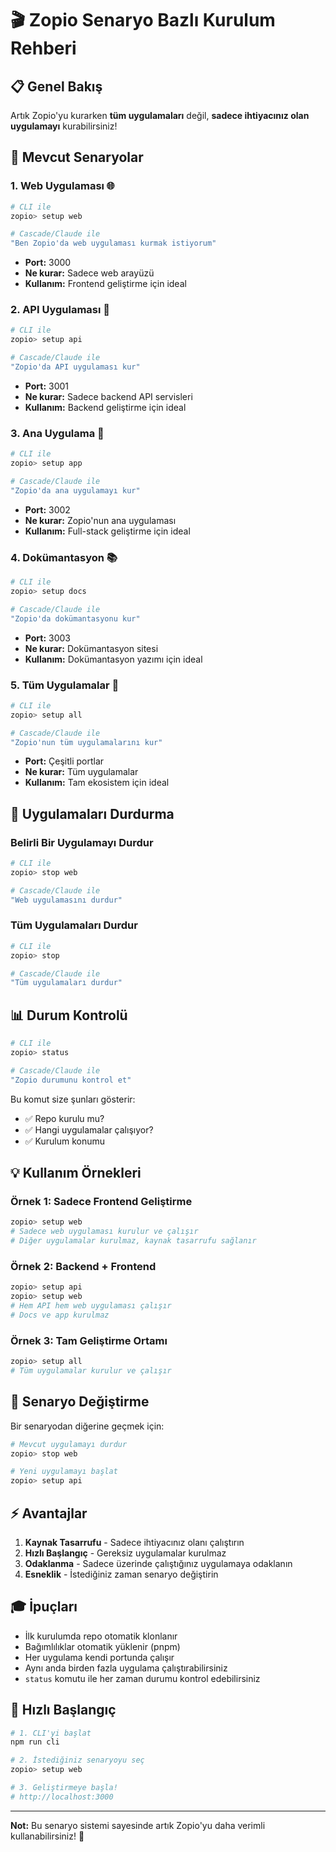 # 🎬 Zopio Senaryo Bazlı Kurulum Rehberi

## 📋 Genel Bakış

Artık Zopio'yu kurarken **tüm uygulamaları** değil, **sadece ihtiyacınız olan uygulamayı** kurabilirsiniz!

## 🎯 Mevcut Senaryolar

### 1. Web Uygulaması 🌐
```bash
# CLI ile
zopio> setup web

# Cascade/Claude ile
"Ben Zopio'da web uygulaması kurmak istiyorum"
```
- **Port:** 3000
- **Ne kurar:** Sadece web arayüzü
- **Kullanım:** Frontend geliştirme için ideal

### 2. API Uygulaması 🔌
```bash
# CLI ile
zopio> setup api

# Cascade/Claude ile
"Zopio'da API uygulaması kur"
```
- **Port:** 3001
- **Ne kurar:** Sadece backend API servisleri
- **Kullanım:** Backend geliştirme için ideal

### 3. Ana Uygulama 📱
```bash
# CLI ile
zopio> setup app

# Cascade/Claude ile
"Zopio'da ana uygulamayı kur"
```
- **Port:** 3002
- **Ne kurar:** Zopio'nun ana uygulaması
- **Kullanım:** Full-stack geliştirme için ideal

### 4. Dokümantasyon 📚
```bash
# CLI ile
zopio> setup docs

# Cascade/Claude ile
"Zopio'da dokümantasyonu kur"
```
- **Port:** 3003
- **Ne kurar:** Dokümantasyon sitesi
- **Kullanım:** Dokümantasyon yazımı için ideal

### 5. Tüm Uygulamalar 🎯
```bash
# CLI ile
zopio> setup all

# Cascade/Claude ile
"Zopio'nun tüm uygulamalarını kur"
```
- **Port:** Çeşitli portlar
- **Ne kurar:** Tüm uygulamalar
- **Kullanım:** Tam ekosistem için ideal

## 🛑 Uygulamaları Durdurma

### Belirli Bir Uygulamayı Durdur
```bash
# CLI ile
zopio> stop web

# Cascade/Claude ile
"Web uygulamasını durdur"
```

### Tüm Uygulamaları Durdur
```bash
# CLI ile
zopio> stop

# Cascade/Claude ile
"Tüm uygulamaları durdur"
```

## 📊 Durum Kontrolü

```bash
# CLI ile
zopio> status

# Cascade/Claude ile
"Zopio durumunu kontrol et"
```

Bu komut size şunları gösterir:
- ✅ Repo kurulu mu?
- ✅ Hangi uygulamalar çalışıyor?
- ✅ Kurulum konumu

## 💡 Kullanım Örnekleri

### Örnek 1: Sadece Frontend Geliştirme
```bash
zopio> setup web
# Sadece web uygulaması kurulur ve çalışır
# Diğer uygulamalar kurulmaz, kaynak tasarrufu sağlanır
```

### Örnek 2: Backend + Frontend
```bash
zopio> setup api
zopio> setup web
# Hem API hem web uygulaması çalışır
# Docs ve app kurulmaz
```

### Örnek 3: Tam Geliştirme Ortamı
```bash
zopio> setup all
# Tüm uygulamalar kurulur ve çalışır
```

## 🔄 Senaryo Değiştirme

Bir senaryodan diğerine geçmek için:

```bash
# Mevcut uygulamayı durdur
zopio> stop web

# Yeni uygulamayı başlat
zopio> setup api
```

## ⚡ Avantajlar

1. **Kaynak Tasarrufu** - Sadece ihtiyacınız olanı çalıştırın
2. **Hızlı Başlangıç** - Gereksiz uygulamalar kurulmaz
3. **Odaklanma** - Sadece üzerinde çalıştığınız uygulamaya odaklanın
4. **Esneklik** - İstediğiniz zaman senaryo değiştirin

## 🎓 İpuçları

- İlk kurulumda repo otomatik klonlanır
- Bağımlılıklar otomatik yüklenir (pnpm)
- Her uygulama kendi portunda çalışır
- Aynı anda birden fazla uygulama çalıştırabilirsiniz
- `status` komutu ile her zaman durumu kontrol edebilirsiniz

## 🚀 Hızlı Başlangıç

```bash
# 1. CLI'yi başlat
npm run cli

# 2. İstediğiniz senaryoyu seç
zopio> setup web

# 3. Geliştirmeye başla!
# http://localhost:3000
```

---

**Not:** Bu senaryo sistemi sayesinde artık Zopio'yu daha verimli kullanabilirsiniz! 🎉
